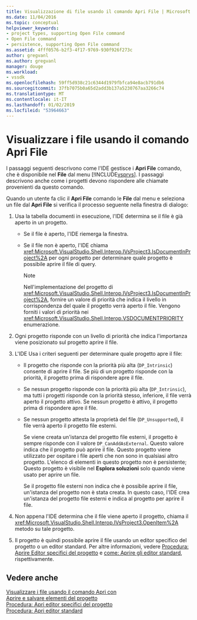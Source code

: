 ```yaml
---
title: Visualizzazione di file usando il comando Apri File | Microsoft Docs
ms.date: 11/04/2016
ms.topic: conceptual
helpviewer_keywords:
- project types, supporting Open File command
- Open File command
- persistence, supporting Open File command
ms.assetid: 4fff0576-b2f3-4f17-9769-930f926f273c
author: gregvanl
ms.author: gregvanl
manager: douge
ms.workload:
- vssdk
ms.openlocfilehash: 59ff5d938c21c6344d1979fbfca94e8acb791db6
ms.sourcegitcommit: 37fb7075b0a65d2add3b137a5230767aa3266c74
ms.translationtype: MT
ms.contentlocale: it-IT
ms.lasthandoff: 01/02/2019
ms.locfileid: "53964663"
---
```

# <a name="display-files-by-using-the-open-file-command"></a>Visualizzare i file usando il comando Apri File
I passaggi seguenti descrivono come l'IDE gestisce i **Apri File** comando, che è disponibile nel **File** dal menu [!INCLUDE[vsprvs](../../code-quality/includes/vsprvs_md.md)]. I passaggi descrivono anche come i progetti devono rispondere alle chiamate provenienti da questo comando.  
  
 Quando un utente fa clic il **Apri File** comando le **File** dal menu e seleziona un file dal **Apri File** si verifica il processo seguente nella finestra di dialogo:  
  
1.  Usa la tabella documenti in esecuzione, l'IDE determina se il file è già aperto in un progetto.  
  
    -   Se il file è aperto, l'IDE riemerga la finestra.  
  
    -   Se il file non è aperto, l'IDE chiama <xref:Microsoft.VisualStudio.Shell.Interop.IVsProject3.IsDocumentInProject%2A> per ogni progetto per determinare quale progetto è possibile aprire il file di query.  
  
        > [!NOTE]
        >  Nell'implementazione del progetto di <xref:Microsoft.VisualStudio.Shell.Interop.IVsProject3.IsDocumentInProject%2A>, fornire un valore di priorità che indica il livello in corrispondenza del quale il progetto verrà aperto il file. Vengono forniti i valori di priorità nei <xref:Microsoft.VisualStudio.Shell.Interop.VSDOCUMENTPRIORITY> enumerazione.  
  
2.  Ogni progetto risponde con un livello di priorità che indica l'importanza viene posizionato sul progetto aprire il file.  
  
3.  L'IDE Usa i criteri seguenti per determinare quale progetto apre il file:  
  
    -   Il progetto che risponde con la priorità più alta (`DP_Intrinsic`) consente di aprire il file. Se più di un progetto risponde con la priorità, il progetto prima di rispondere apre il file.  
  
    -   Se nessun progetto risponde con la priorità più alta (`DP_Intrinsic`), ma tutti i progetti risponde con la priorità stesso, inferiore, il file verrà aperto il progetto attivo. Se nessun progetto è attivo, il progetto prima di rispondere apre il file.  
  
    -   Se nessun progetto attesta la proprietà del file (`DP_Unsupported`), il file verrà aperto il progetto file esterni.  
  
         Se viene creata un'istanza del progetto file esterni, il progetto è sempre risponde con il valore `DP_CanAddAsExternal`. Questo valore indica che il progetto può aprire il file. Questo progetto viene utilizzato per ospitare i file aperti che non sono in qualsiasi altro progetto. L'elenco di elementi in questo progetto non è persistente; Questo progetto è visibile nel **Esplora soluzioni** solo quando viene usato per aprire un file.  
  
         Se il progetto file esterni non indica che è possibile aprire il file, un'istanza del progetto non è stata creata. In questo caso, l'IDE crea un'istanza del progetto file esterni e indica al progetto per aprire il file.  
  
4.  Non appena l'IDE determina che il file viene aperto il progetto, chiama il <xref:Microsoft.VisualStudio.Shell.Interop.IVsProject3.OpenItem%2A> metodo su tale progetto.  
  
5.  Il progetto è quindi possibile aprire il file usando un editor specifico del progetto o un editor standard. Per altre informazioni, vedere [Procedura: Aprire Editor specifici del progetto](../../extensibility/how-to-open-project-specific-editors.md) e [come: Aprire gli editor standard](../../extensibility/how-to-open-standard-editors.md), rispettivamente.  
  
## <a name="see-also"></a>Vedere anche  
 [Visualizzare i file usando il comando Apri con](../../extensibility/internals/displaying-files-by-using-the-open-with-command.md)   
 [Aprire e salvare elementi del progetto](../../extensibility/internals/opening-and-saving-project-items.md)   
 [Procedura: Apri editor specifici del progetto](../../extensibility/how-to-open-project-specific-editors.md)   
 [Procedura: Apri editor standard](../../extensibility/how-to-open-standard-editors.md)
